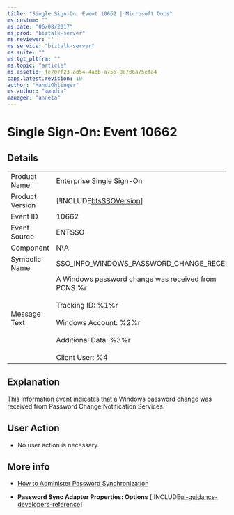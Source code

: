 ```yaml
---
title: "Single Sign-On: Event 10662 | Microsoft Docs"
ms.custom: ""
ms.date: "06/08/2017"
ms.prod: "biztalk-server"
ms.reviewer: ""
ms.service: "biztalk-server"
ms.suite: ""
ms.tgt_pltfrm: ""
ms.topic: "article"
ms.assetid: fe707f23-ad54-4adb-a755-8d706a75efa4
caps.latest.revision: 10
author: "MandiOhlinger"
ms.author: "mandia"
manager: "anneta"
---
```

# Single Sign-On: Event 10662
## Details  
  
|||  
|-|-|  
|Product Name|Enterprise Single Sign-On|  
|Product Version|[!INCLUDE[btsSSOVersion](../includes/btsssoversion-md.md)]|  
|Event ID|10662|  
|Event Source|ENTSSO|  
|Component|N\A|  
|Symbolic Name|SSO_INFO_WINDOWS_PASSWORD_CHANGE_RECEIVED|  
|Message Text|A Windows password change was received from PCNS.%r<br /><br /> Tracking ID: %1%r<br /><br /> Windows Account: %2%r<br /><br /> Additional Data: %3%r<br /><br /> Client User: %4|  
  
## Explanation  
 This Information event indicates that a Windows password change was received from Password Change Notification Services.  
  
## User Action  
  
-   No user action is necessary.  
  
## More info
  
-   [How to Administer Password Synchronization](../core/how-to-administer-password-synchronization.md)  
  
-   **Password Sync Adapter Properties: Options** [!INCLUDE[ui-guidance-developers-reference](../includes/ui-guidance-developers-reference.md)]